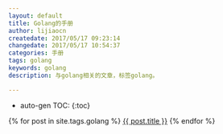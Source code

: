 ```yaml
---
layout: default
title: Golang的手册
author: lijiaocn
createdate: 2017/05/17 09:23:14
changedate: 2017/05/17 10:54:37
categories: 手册
tags: golang
keywords: golang
description: 与golang相关的文章，标签golang。

---
```


* auto-gen TOC:
{:toc}

{% for post in site.tags.golang %}
<a href="{{ site.baseurl }}{{ post.url }}">{{ post.title }}</a>
{% endfor %}
